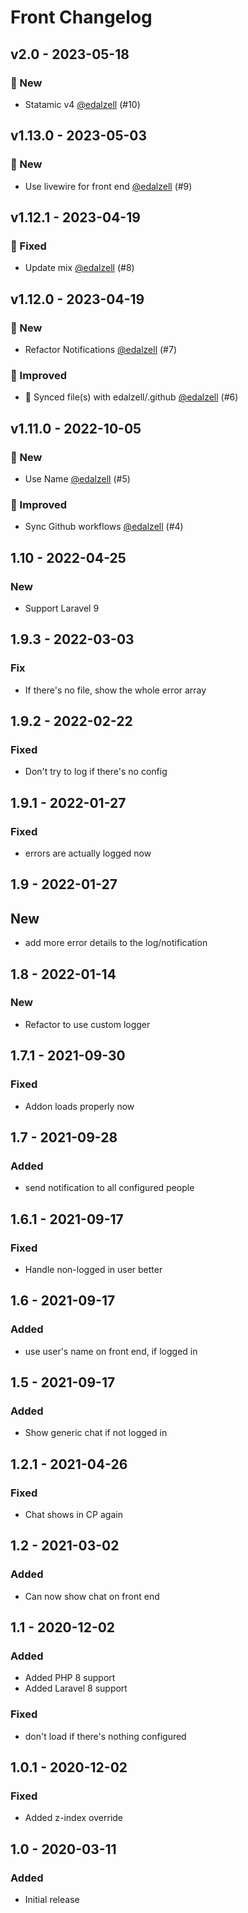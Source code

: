 # Front Changelog

## v2.0 - 2023-05-18

### 🚀 New

- Statamic v4 [@edalzell](https://github.com/edalzell) (#10)

## v1.13.0 - 2023-05-03

### 🚀 New

- Use livewire for front end [@edalzell](https://github.com/edalzell) (#9)

## v1.12.1 - 2023-04-19

### 🐛 Fixed

- Update mix [@edalzell](https://github.com/edalzell) (#8)

## v1.12.0 - 2023-04-19

### 🚀 New

- Refactor Notifications [@edalzell](https://github.com/edalzell) (#7)

### 🔧 Improved

- 🔄 Synced file(s) with edalzell/.github [@edalzell](https://github.com/edalzell) (#6)

## v1.11.0 - 2022-10-05

### 🚀 New

- Use Name [@edalzell](https://github.com/edalzell) (#5)

### 🔧 Improved

- Sync Github workflows [@edalzell](https://github.com/edalzell) (#4)

## 1.10 - 2022-04-25

### New

- Support Laravel 9

## 1.9.3 - 2022-03-03

### Fix

- If there's no file, show the whole error array

## 1.9.2 - 2022-02-22

### Fixed

- Don't try to log if there's no config

## 1.9.1 - 2022-01-27

### Fixed

- errors are actually logged now

## 1.9 - 2022-01-27

## New

- add more error details to the log/notification

## 1.8 - 2022-01-14

### New

- Refactor to use custom logger

## 1.7.1 - 2021-09-30

### Fixed

- Addon loads properly now

## 1.7 - 2021-09-28

### Added

- send notification to all configured people

## 1.6.1 - 2021-09-17

### Fixed

- Handle non-logged in user better

## 1.6 - 2021-09-17

### Added

- use user's name on front end, if logged in

## 1.5 - 2021-09-17

### Added

- Show generic chat if not logged in

## 1.2.1 - 2021-04-26

### Fixed

- Chat shows in CP again

## 1.2 - 2021-03-02

### Added

- Can now show chat on front end

## 1.1 - 2020-12-02

### Added

- Added PHP 8 support
- Added Laravel 8 support

### Fixed

- don't load if there's nothing configured

## 1.0.1 - 2020-12-02

### Fixed

- Added z-index override

## 1.0 - 2020-03-11

### Added

- Initial release
